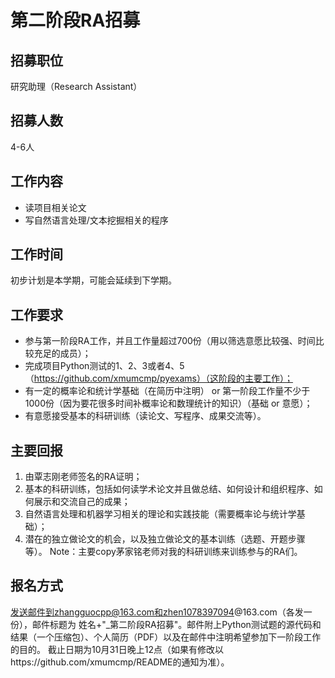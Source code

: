 # 第二阶段RA招募
## 招募职位
研究助理（Research Assistant）

## 招募人数
4-6人

## 工作内容
- 读项目相关论文
- 写自然语言处理/文本挖掘相关的程序

## 工作时间
初步计划是本学期，可能会延续到下学期。

## 工作要求
- 参与第一阶段RA工作，并且工作量超过700份（用以筛选意愿比较强、时间比较充足的成员）；
- 完成项目Python测试的1、2、3或者4、5（https://github.com/xmumcmp/pyexams）（这阶段的主要工作）；
- 有一定的概率论和统计学基础（在简历中注明） or 第一阶段工作量不少于1000份（因为要花很多时间补概率论和数理统计的知识）（基础 or 意愿）；
- 有意愿接受基本的科研训练（读论文、写程序、成果交流等）。

## 主要回报
1. 由覃志刚老师签名的RA证明；
2. 基本的科研训练，包括如何读学术论文并且做总结、如何设计和组织程序、如何展示和交流自己的成果；
3. 自然语言处理和机器学习相关的理论和实践技能（需要概率论与统计学基础）；
4. 潜在的独立做论文的机会，以及独立做论文的基本训练（选题、开题步骤等）。
Note：主要copy茅家铭老师对我的科研训练来训练参与的RA们。

## 报名方式
发送邮件到zhangguocpp@163.com和zhen1078397094@163.com（各发一份），邮件标题为 姓名+"_第二阶段RA招募"。邮件附上Python测试题的源代码和结果（一个压缩包）、个人简历（PDF）以及在邮件中注明希望参加下一阶段工作的目的。
截止日期为10月31日晚上12点（如果有修改以https://github.com/xmumcmp/README的通知为准）。


